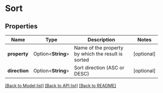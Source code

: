 # Sort

## Properties

Name | Type | Description | Notes
------------ | ------------- | ------------- | -------------
**property** | Option<**String**> | Name of the property by which the result is sorted | [optional]
**direction** | Option<**String**> | Sort direction (ASC or DESC) | [optional]

[[Back to Model list]](../README.md#documentation-for-models) [[Back to API list]](../README.md#documentation-for-api-endpoints) [[Back to README]](../README.md)


